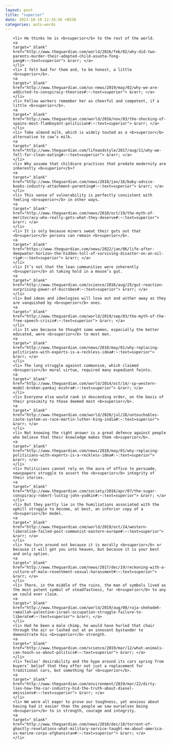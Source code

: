 ```yaml
---
layout: post
title: "superior"
date: 2023-10-10 12:34:56 +0530
categories: auto-words
---
```

<ol>

    <li> He thinks he is <b>superior</b> to the rest of the world.
    <a 
    target="_blank" 
    href="http://www.theguardian.com/world/2016/feb/02/why-did-two-parents-murder-their-adopted-child-asunta-fong-yang#:~:text=superior"> &rarr; </a>
    </li>
    <li> I felt bad for them and, to be honest, a little <b>superior</b>.
    <a 
    target="_blank" 
    href="http://www.theguardian.com/us-news/2019/may/02/why-we-are-addicted-to-conspiracy-theories#:~:text=superior"> &rarr; </a>
    </li>
    <li> Fellow workers remember her as cheerful and competent, if a little <b>superior</b>.
    <a 
    target="_blank" 
    href="http://www.theguardian.com/world/2016/nov/03/the-shocking-of-spains-most-flamboyant-politician#:~:text=superior"> &rarr; </a>
    </li>
    <li> Take almond milk, which is widely touted as a <b>superior</b> alternative to cow’s milk.
    <a 
    target="_blank" 
    href="http://www.theguardian.com/lifeandstyle/2017/aug/11/why-we-fell-for-clean-eating#:~:text=superior"> &rarr; </a>
    </li>
    <li> Why assume that childcare practices that predate modernity are inherently <b>superior</b>?
    <a 
    target="_blank" 
    href="http://www.theguardian.com/news/2018/jan/16/baby-advice-books-industry-attachment-parenting#:~:text=superior"> &rarr; </a>
    </li>
    <li> This sense of vulnerability is perfectly consistent with feeling <b>superior</b> in other ways.
    <a 
    target="_blank" 
    href="http://www.theguardian.com/news/2018/oct/19/the-myth-of-meritocracy-who-really-gets-what-they-deserve#:~:text=superior"> &rarr; </a>
    </li>
    <li> It is only because miners sweat their guts out that <b>superior</b> persons can remain <b>superior</b>.
    <a 
    target="_blank" 
    href="https://www.theguardian.com/news/2022/jan/06/life-after-deepwater-horizon-the-hidden-toll-of-surviving-disaster-on-an-oil-rig#:~:text=superior"> &rarr; </a>
    </li>
    <li> It’s not that the lean communities were inherently <b>superior</b> at taking hold in a mouse’s gut.
    <a 
    target="_blank" 
    href="http://www.theguardian.com/science/2016/aug/25/gut-reaction-surprising-power-of-microbes#:~:text=superior"> &rarr; </a>
    </li>
    <li> Bad ideas and ideologies will lose out and wither away as they are vanquished by <b>superior</b> ones.
    <a 
    target="_blank" 
    href="http://www.theguardian.com/world/2019/sep/03/the-myth-of-the-free-speech-crisis#:~:text=superior"> &rarr; </a>
    </li>
    <li> It was because he thought some women, especially the better educated, were <b>superior</b> to most men.
    <a 
    target="_blank" 
    href="http://www.theguardian.com/news/2018/may/01/why-replacing-politicians-with-experts-is-a-reckless-idea#:~:text=superior"> &rarr; </a>
    </li>
    <li> The long struggle against communism, which claimed <b>superior</b> moral virtue, required many expedient feints.
    <a 
    target="_blank" 
    href="http://www.theguardian.com/world/2014/oct/14/-sp-western-model-broken-pankaj-mishra#:~:text=superior"> &rarr; </a>
    </li>
    <li> Everyone else would rank in descending order, on the basis of their proximity to those deemed most <b>superior</b>.
    <a 
    target="_blank" 
    href="http://www.theguardian.com/world/2020/jul/28/untouchables-caste-system-us-race-martin-luther-king-india#:~:text=superior"> &rarr; </a>
    </li>
    <li> Not knowing the right answer is a great defence against people who believe that their knowledge makes them <b>superior</b>.
    <a 
    target="_blank" 
    href="http://www.theguardian.com/news/2018/may/01/why-replacing-politicians-with-experts-is-a-reckless-idea#:~:text=superior"> &rarr; </a>
    </li>
    <li> Politicians cannot rely on the aura of office to persuade, newspapers struggle to assert the <b>superior</b> integrity of their stories.
    <a 
    target="_blank" 
    href="http://www.theguardian.com/society/2016/apr/07/the-sugar-conspiracy-robert-lustig-john-yudkin#:~:text=superior"> &rarr; </a>
    </li>
    <li> But they partly lie in the humiliations associated with the uphill struggle to become, at best, an inferior copy of a <b>superior</b> model.
    <a 
    target="_blank" 
    href="http://www.theguardian.com/world/2019/oct/24/western-liberalism-failed-post-communist-eastern-europe#:~:text=superior"> &rarr; </a>
    </li>
    <li> You turn around not because it is morally <b>superior</b> or because it will get you into heaven, but because it is your best and only option.
    <a 
    target="_blank" 
    href="http://www.theguardian.com/news/2017/dec/19/reckoning-with-a-culture-of-male-resentment-sexual-harassment#:~:text=superior"> &rarr; </a>
    </li>
    <li> There, in the middle of the ruins, the man of symbols lived as the most potent symbol of steadfastness, far <b>superior</b> to any we could ever claim.
    <a 
    target="_blank" 
    href="http://www.theguardian.com/world/2019/aug/08/raja-shehadeh-ramallah-palestine-israel-occupation-struggle-failure-to-liberate#:~:text=superior"> &rarr; </a>
    </li>
    <li> Had he been a male chimp, he would have hurled that chair through the air or lashed out at an innocent bystander to demonstrate his <b>superior</b> strength.
    <a 
    target="_blank" 
    href="http://www.theguardian.com/science/2019/mar/12/what-animals-can-teach-us-about-politics#:~:text=superior"> &rarr; </a>
    </li>
    <li> Teslas’ desirability and the hype around its cars spring from buyers’ belief that they offer not just a replacement for traditional cars, but something far <b>superior</b>.
    <a 
    target="_blank" 
    href="http://www.theguardian.com/environment/2019/mar/22/dirty-lies-how-the-car-industry-hid-the-truth-about-diesel-emissions#:~:text=superior"> &rarr; </a>
    </li>
    <li> We were all eager to prove our toughness, yet anxious about having had it easier than the people we saw ourselves being <b>superior</b> to in strength, courage and integrity.
    <a 
    target="_blank" 
    href="http://www.theguardian.com/news/2018/dec/18/torrent-of-ghastly-revelations-what-military-service-taught-me-about-america-us-marine-corps-afghanistan#:~:text=superior"> &rarr; </a>
    </li>